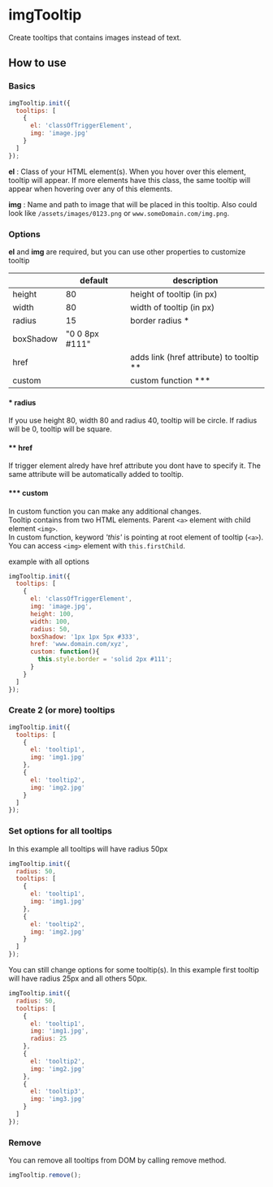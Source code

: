 # imgTooltip
Create tooltips that contains images instead of text.


## How to use
### Basics
```javascript
imgTooltip.init({
  tooltips: [
    {
      el: 'classOfTriggerElement',
      img: 'image.jpg'
    }
  ]
});
```
**el** : Class of your HTML element(s). When you hover over this element, tooltip will appear. If more elements have this class, the same tooltip will appear when hovering over any of this elements.

**img** : Name and path to image that will be placed in this tooltip. Also could look like `/assets/images/0123.png` or `www.someDomain.com/img.png`.

### Options
**el** and **img** are required, but you can use other properties to customize tooltip

||default|description|
|---|---|---|
|height|80|height of tooltip (in px)|
|width|80|width of tooltip (in px)|
|radius|15|border radius *|
|boxShadow|"0 0 8px #111"||
|href||adds link (href attribute) to tooltip \**|
|custom||custom function ***|

#### \* radius
If you use height 80, width 80 and radius 40, tooltip will be circle. If radius will be 0, tooltip will be square.

#### \** href
If trigger element alredy have href attribute you dont have to specify it. The same attribute will be automatically added to tooltip.

#### *** custom
In custom function you can make any additional changes.<br>
Tooltip contains from two HTML elements. Parent `<a>` element with child element `<img>`.<br>
In custom function, keyword *'this'* is pointing at root element of tooltip (`<a>`).<br>
You can access `<img>` element with `this.firstChild`.

example with all options
```javascript
imgTooltip.init({
  tooltips: [
    {
      el: 'classOfTriggerElement',
      img: 'image.jpg',
      height: 100,
      width: 100,
      radius: 50,
      boxShadow: '1px 1px 5px #333',
      href: 'www.domain.com/xyz',
      custom: function(){
        this.style.border = 'solid 2px #111';
      }
    }
  ]
});
```

### Create 2 (or more) tooltips
```javascript
imgTooltip.init({
  tooltips: [
    {
      el: 'tooltip1',
      img: 'img1.jpg'
    },
    {
      el: 'tooltip2',
      img: 'img2.jpg'
    }
  ]
});
```

### Set options for all tooltips
In this example all tooltips will have radius 50px
```javascript
imgTooltip.init({
  radius: 50,
  tooltips: [
    {
      el: 'tooltip1',
      img: 'img1.jpg'
    },
    {
      el: 'tooltip2',
      img: 'img2.jpg'
    }
  ]
});
```

You can still change options for some tooltip(s). In this example first tooltip will have radius 25px and all others 50px.
```javascript
imgTooltip.init({
  radius: 50,
  tooltips: [
    {
      el: 'tooltip1',
      img: 'img1.jpg',
      radius: 25
    },
    {
      el: 'tooltip2',
      img: 'img2.jpg'
    },
    {
      el: 'tooltip3',
      img: 'img3.jpg'
    }
  ]
});
```

### Remove
You can remove all tooltips from DOM by calling remove method.
```javascript
imgTooltip.remove();
```
